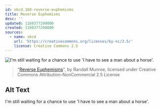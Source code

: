 ```yaml
---
id: xkcd.168-reverse-euphemisms
title: Reverse Euphemisms
desc: ''
updated: 1160377200000
created: 1160377200000
sources:
  - name: xkcd
    url: 'https://creativecommons.org/licenses/by-nc/2.5/'
    license: Creative Commons 2.5
---
```

![I'm still waiting for a chance to use 'I have to see a man about a horse'.](https://imgs.xkcd.com/comics/reverse_euphemisms.png)
> "[Reverse Euphemisms](https://xkcd.com/168/)", by Randall Munroe, licensed under Creative Commons Attribution-NonCommercial 2.5 License

## Alt Text
I'm still waiting for a chance to use 'I have to see a man about a horse'.
